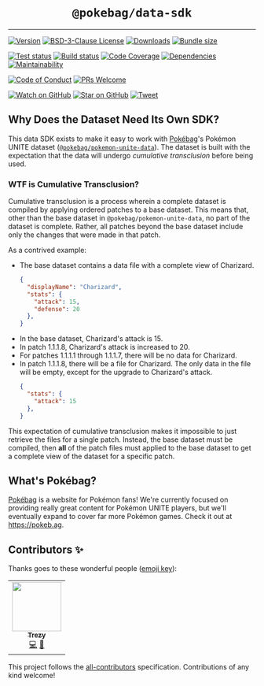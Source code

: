 <div align="center">
  <h1><code>@pokebag/data-sdk</code></h1>

  <hr />
</div>

[![Version][version-badge]][package]
[![BSD-3-Clause License][license-badge]][license]
[![Downloads][downloads-badge]][npmtrends]
[![Bundle size][bundlephobia-badge]][bundlephobia]

[![Test status][test-status-badge]][test-status]
[![Build status][release-status-badge]][release-status]
[![Code Coverage][coveralls-badge]][coveralls]
[![Dependencies][daviddm-badge]][daviddm]
[![Maintainability][codeclimate-badge]][codeclimate]

[![Code of Conduct][code-of-conduct-badge]][code-of-conduct]
[![PRs Welcome][prs-badge]][prs]

[![Watch on GitHub][github-watch-badge]][github-watch]
[![Star on GitHub][github-star-badge]][github-star]
[![Tweet][twitter-badge]][twitter]

## Why Does the Dataset Need Its Own SDK?

This data SDK exists to make it easy to work with [Pokébag](https://pokeb.ag)'s Pokémon UNITE dataset ([`@pokebag/pokemon-unite-data`](https://github.com/pokebag/pokemon-unite-data)). The dataset is built with the expectation that the data will undergo _cumulative transclusion_ before being used.

### WTF is Cumulative Transclusion?

Cumulative transclusion is a process wherein a complete dataset is compiled by applying ordered patches to a base dataset. This means that, other than the base dataset in `@pokebag/pokemon-unite-data`, no part of the dataset is complete. Rather, all patches beyond the base dataset include only the changes that were made in that patch.

As a contrived example:

* The base dataset contains a data file with a complete view of Charizard.
    ```json
    {
      "displayName": "Charizard",
      "stats": {
        "attack": 15,
        "defense": 20
      },
    }
    ```
* In the base dataset, Charizard's attack is 15.
* In patch 1.1.1.8, Charizard's attack is increased to 20.
* For patches 1.1.1.1 through 1.1.1.7, there will be no data for Charizard.
* In patch 1.1.1.8, there will be a file for Charizard. The only data in the file will be empty, except for the upgrade to Charizard's attack.
    ```json
    {
      "stats": {
        "attack": 15
      },
    }
    ```

This expectation of cumulative transclusion makes it impossible to just retrieve the files for a single patch. Instead, the base dataset must be compiled, then **all** of the patch files must applied to the base dataset to get a complete view of the dataset for a specific patch.

## What's Pokébag?
[Pokébag](https://pokeb.ag) is a website for Pokémon fans! We're currently focused on providing really great content for Pokémon UNITE players, but we'll eventually expand to cover far more Pokémon games. Check it out at https://pokeb.ag.

## Contributors ✨

Thanks goes to these wonderful people ([emoji key](https://allcontributors.org/docs/en/emoji-key)):

<!-- ALL-CONTRIBUTORS-LIST:START - Do not remove or modify this section -->
<!-- prettier-ignore-start -->
<!-- markdownlint-disable -->
<table>
  <tr>
    <td align="center"><a href="http://trezy.com/"><img src="https://avatars.githubusercontent.com/u/442980?v=4?s=100" width="100px;" alt=""/><br /><sub><b>Trezy</b></sub></a><br /><a href="https://github.com/Pokebag/pokemon-unite-data/commits?author=trezy" title="Code">💻</a> <a href="#data-trezy" title="Data">🔣</a></td>
  </tr>
</table>

<!-- markdownlint-restore -->
<!-- prettier-ignore-end -->

<!-- ALL-CONTRIBUTORS-LIST:END -->

This project follows the [all-contributors](https://github.com/all-contributors/all-contributors) specification. Contributions of any kind welcome!





[bundlephobia]: https://bundlephobia.com/package/@pokebag/data-sdk
[bundlephobia-badge]: https://img.shields.io/bundlephobia/minzip/pokebag/data-sdk?style=flat-square
[code-of-conduct]: CODE_OF_CONDUCT.md
[code-of-conduct-badge]: https://img.shields.io/badge/code%20of-conduct-ff69b4.svg?style=flat-square
[codeclimate]: https://codeclimate.com/github/Pokebag/data-sdk
[codeclimate-badge]: https://img.shields.io/codeclimate/maintainability/Pokebag/data-sdk.svg?style=flat-square
[coveralls]: https://coveralls.io/github/Pokebag/data-sdk
[coveralls-badge]: https://img.shields.io/coveralls/Pokebag/data-sdk.svg?style=flat-square
[daviddm]: https://david-dm.org/Pokebag/data-sdk
[daviddm-badge]: https://img.shields.io/david/Pokebag/data-sdk.svg?style=flat-square
[downloads-badge]: https://img.shields.io/npm/dm/@pokebag/data-sdk.svg?style=flat-square
[github-watch]: https://github.com/Pokebag/data-sdk/watchers
[github-watch-badge]: https://img.shields.io/github/watchers/Pokebag/data-sdk.svg?style=social
[github-star]: https://github.com/Pokebag/data-sdk/stargazers
[github-star-badge]: https://img.shields.io/github/stars/Pokebag/data-sdk.svg?style=social
[license]: LICENSE
[license-badge]: https://img.shields.io/npm/l/@pokebag/data-sdk.svg?style=flat-square
[npmtrends]: https://www.npmtrends.com/@pokebag/data-sdk
[package]: https://npmjs.com/package/@pokebag/data-sdk
[prs]: CONTRIBUTING.md
[prs-badge]: https://img.shields.io/badge/PRs-welcome-brightgreen.svg?style=flat-square
[release-status]: https://github.com/pokebag/data-sdk/actions/workflows/release.yml
[release-status-badge]: https://img.shields.io/github/workflow/status/Pokebag/data-sdk/Release?style=flat-square&label=release
[test-status]: https://github.com/pokebag/data-sdk/actions/workflows/test.yml
[test-status-badge]: https://img.shields.io/github/workflow/status/Pokebag/data-sdk/Test?style=flat-square&label=tests
[twitter]: https://twitter.com/intent/tweet?text=Check%20out%20@pokebag/data-sdk%20by%20%40PokebagApp%20https%3A%2F%2Fgithub.com%2FPokebag%2Fdata-sdk%20%F0%9F%91%8D
[twitter-badge]: https://img.shields.io/twitter/url/https/github.com/Pokebag/data-sdk.svg?style=social
[version-badge]: https://img.shields.io/npm/v/@pokebag/data-sdk.svg?style=flat-square
